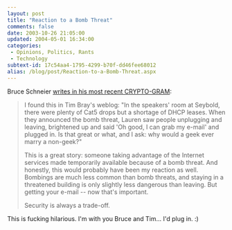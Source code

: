 ```yaml
---
layout: post
title: "Reaction to a Bomb Threat"
comments: false
date: 2003-10-26 21:05:00
updated: 2004-05-01 16:34:00
categories:
 - Opinions, Politics, Rants
 - Technology
subtext-id: 17c54aa4-1795-4299-b70f-dd46fee68012
alias: /blog/post/Reaction-to-a-Bomb-Threat.aspx
---
```



Bruce Schneier [writes in his most recent CRYPTO-GRAM](http://www.schneier.com/crypto-gram-0310.html#8):

> I found this in Tim Bray's weblog: "In the speakers' room at Seybold, there were plenty of Cat5 drops but a shortage of DHCP leases. When they announced the bomb threat, Lauren saw people unplugging and leaving, brightened up and said 'Oh good, I can grab my e-mail' and plugged in. Is that great or what, and I ask: why would a geek ever marry a non-geek?" 
> 
> This is a great story: someone taking advantage of the Internet services made temporarily available because of a bomb threat. And honestly, this would probably have been my reaction as well. Bombings are much less common than bomb threats, and staying in a threatened building is only slightly less dangerous than leaving. But getting your e-mail -- now that's important. 
> 
> Security is always a trade-off. 

This is fucking hilarious. I'm with you Bruce and Tim... I'd plug in. :)
